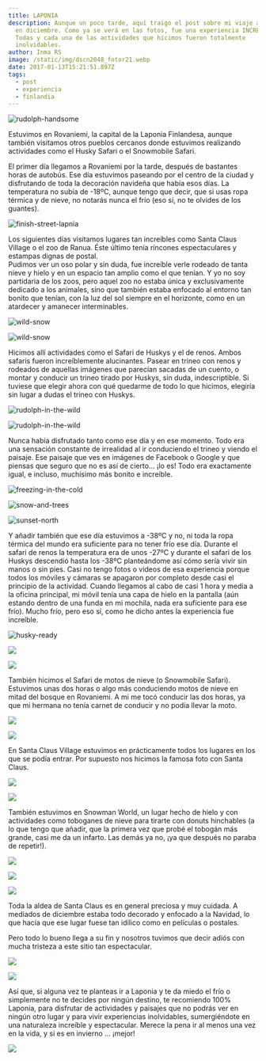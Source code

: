 ```yaml
---
title: LAPONIA
description: Aunque un poco tarde, aquí traigo el post sobre mi viaje a Laponia
  en diciembre. Como ya se verá en las fotos, fue una experiencia INCREÍBLE.
  Todas y cada una de las actividades que hicimos fueron totalmente
  inolvidables.
author: Inma RS
image: /static/img/dscn2048_fotor21.webp
date: 2017-01-13T15:21:51.897Z
tags:
  - post
  - experiencia
  - finlandia
---
```

![rudolph-handsome](/static/img/dscn2048_fotor21.webp "El reno de Snata Claus AKA Rudolph durante uno de sus pocos tiempos de descanso")

Estuvimos en Rovaniemi, la capital de la Laponia Finlandesa, aunque también visitamos otros pueblos cercanos donde estuvimos realizando actividades como el Husky Safari o el Snowmobile Safari.

El primer día llegamos a Rovaniemi por la tarde, después de bastantes horas de autobús. Ese día estuvimos paseando por el centro de la ciudad y disfrutando de toda la decoración navideña que había esos días. La temperatura no subía de -18ºC, aunque tengo que decir, que si usas ropa térmica y de nieve, no notarás nunca el frío (eso sí, no te olvides de los guantes).

![finish-street-lapnia](/static/img/blog2.webp "Nieve sobre calle blanca by mother nature")

Los siguientes días visitamos lugares tan increíbles como Santa Claus Village o el zoo de Ranua. Éste último tenía rincones espectaculares y estampas dignas de postal.\
Pudimos ver un oso polar y sin duda, fue increíble verle rodeado de tanta nieve y hielo y en un espacio tan amplio como el que tenían. Y yo no soy partidaria de los zoos, pero aquel zoo no estaba única y exclusivamente dedicado a los animales, sino que también estaba enfocado al entorno tan bonito que tenían, con la luz del sol siempre en el horizonte, como en un atardecer y amanecer interminables.

![wild-snow](/static/img/blog3.webp)

![wild-snow](/static/img/blog4.webp)

Hicimos allí actividades como el Safari de Huskys y el de renos. Ambos safaris fueron increíblemente alucinantes. Pasear en trineo con renos y rodeados de aquellas imágenes que parecían sacadas de un cuento, o montar y conducir un trineo tirado por Huskys, sin duda, indescriptible. Si tuviese que elegir ahora con qué quedarme de todo lo que hicimos, elegiría sin lugar a dudas el trineo con Huskys.

![rudolph-in-the-wild](/static/img/dscn2206.webp "Quien necesita coche en Laponia. Pide el permiso a Rudolph el reno mejor")

![rudolph-in-the-wild](/static/img/dscn2204.webp)

Nunca había disfrutado tanto como ese día y en ese momento. Todo era una sensación constante de irrealidad al ir conduciendo el trineo y viendo el paisaje. Ese paisaje que ves en imágenes de Facebook o Google y que piensas que seguro que no es así de cierto… ¡lo es! Todo era exactamente igual, e incluso, muchísimo más bonito e increíble.

![freezing-in-the-cold](/static/img/dscn2234.webp "Calor no hacia. Tengo las pestanas en hielo")

![snow-and-trees](/static/img/dscn2228.webp "Como aguantan tanta nieve ?")

![sunset-north](/static/img/dscn2205.webp "Pensab que no habia realmente atardecer en Laponia")

Y añadir también que ese día estuvimos a -38ºC y no, ni toda la ropa térmica del mundo era suficiente para no tener frío ese día. Durante el safari de renos la temperatura era de unos -27ºC y durante el safari de los Huskys descendió hasta los -38ºC planteándome así cómo sería vivir sin manos o sin pies. Casi no tengo fotos o videos de esa experiencia porque todos los móviles y cámaras se apagaron por completo desde casi el principio de la actividad. Cuando llegamos al cabo de casi 1 hora y media a la oficina principal, mi móvil tenía una capa de hielo en la pantalla (aún estando dentro de una funda en mi mochila, nada era suficiente para ese frío). Mucho frío, pero eso sí, como he dicho antes la experiencia fue increíble.

![husky-ready](/static/img/dscn2295.webp "Unos amores")

![](/static/img/dscn2294.webp)

![](/static/img/dscn2297.webp)

También hicimos el Safari de motos de nieve (o Snowmobile Safari). Estuvimos unas dos horas o algo más conduciendo motos de nieve en mitad del bosque en Rovaniemi. A mi me tocó conducir las dos horas, ya que mi hermana no tenía carnet de conducir y no podía llevar la moto.

![](/static/img/dscn23661.webp)

![](/static/img/dscn2377.webp)

En Santa Claus Village estuvimos en prácticamente todos los lugares en los que se podía entrar. Por supuesto nos hicimos la famosa foto con Santa Claus.

![](/static/img/dscn2431.webp)

![](/static/img/2016-12-5-10235.webp)

También estuvimos en Snowman World, un lugar hecho de hielo y con actividades como toboganes de nieve para tirarte con donuts hinchables (a lo que tengo que añadir, que la primera vez que probé el tobogán más grande, casi me da un infarto. Las demás ya no, ¡ya que después no paraba de repetir!).

![](/static/img/dscn2125.webp)

![](/static/img/dscn2136_fotor6.webp)

![](/static/img/dscn2106.webp)

Toda la aldea de Santa Claus es en general preciosa y muy cuidada. A mediados de diciembre estaba todo decorado y enfocado a la Navidad, lo que hacía que ese lugar fuese tan idílico como en películas o postales.

Pero todo lo bueno llega a su fin y nosotros tuvimos que decir adiós con mucha tristeza a este sitio tan espectacular.

![](/static/img/dscn2070.webp)

![](/static/img/dscn2071_fotor5.webp)

Así que, si alguna vez te planteas ir a Laponia y te da miedo el frío o simplemente no te decides por ningún destino, te recomiendo 100% Laponia, para disfrutar de actividades y paisajes que no podrás ver en ningún otro lugar y para vivir experiencias inolvidables, sumergiéndote en una naturaleza increíble y espectacular. Merece la pena ir al menos una vez en la vida, y si es en invierno … ¡mejor!

![](/static/img/blog1.webp)